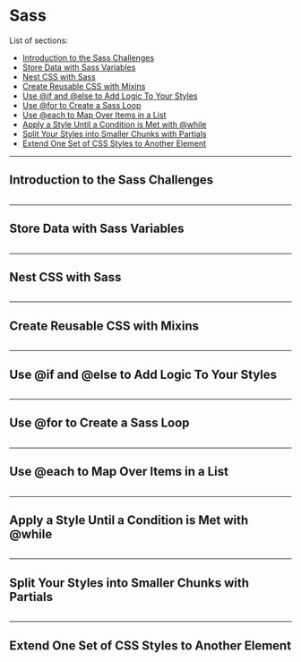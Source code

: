 # Sass

List of sections:

- [Introduction to the Sass Challenges](#introduction-to-the-sass-challenges)
- [Store Data with Sass Variables](#store-data-with-sass-variables)
- [Nest CSS with Sass](#nest-css-with-sass)
- [Create Reusable CSS with Mixins](#create-reusable-css-with-mixins)
- [Use @if and @else to Add Logic To Your Styles](#use-if-and-else-to-add-logic-to-your-styles)
- [Use @for to Create a Sass Loop](#use-for-to-create-a-sass-loop)
- [Use @each to Map Over Items in a List](#use-each-to-map-over-items-in-a-list)
- [Apply a Style Until a Condition is Met with @while](#apply-a-style-until-a-condition-is-met-with-while)
- [Split Your Styles into Smaller Chunks with Partials](#split-your-styles-into-smaller-chunks-with-partials)
- [Extend One Set of CSS Styles to Another Element](#extend-one-set-of-css-styles-to-another-element)

---

## Introduction to the Sass Challenges
```html
```

---

## Store Data with Sass Variables
```html
```

---

## Nest CSS with Sass
```html
```

---

## Create Reusable CSS with Mixins
```html
```

---

## Use @if and @else to Add Logic To Your Styles
```html
```

---

## Use @for to Create a Sass Loop
```html
```

---

## Use @each to Map Over Items in a List
```html
```

---

## Apply a Style Until a Condition is Met with @while
```html
```

---

## Split Your Styles into Smaller Chunks with Partials
```html
```

---

## Extend One Set of CSS Styles to Another Element
```html
```
